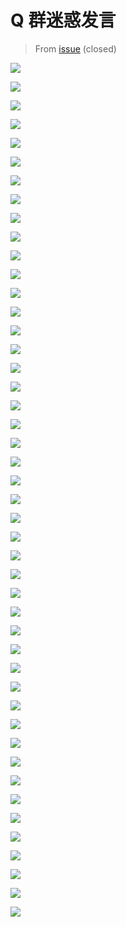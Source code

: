 # Q 群迷惑发言

> From [issue](https://web.archive.org/web/20210808025146/https://github.com/xingyujie/flyos/issues/34) (closed)

![](128618258-0b7c57a2-844f-43e5-afef-0077e5f00d77.png)

![](128618259-bb0ed282-00fb-4696-a298-40b23769de36.png)

![](128618260-deb15338-7017-4661-bc41-63eaec7a2d21.png)

![](128618262-0ac4df2f-c672-43d5-8816-0cd3889b1d9e.png)

![](128618263-926c8d5d-551c-410e-b508-02968fc8700a.png)

![](128618277-ab6c17a9-e83c-41f7-bb98-a7a6fbfd4c08.png)

![](128618286-8777e534-3c36-4cd1-b6ad-ae4731332c63.png)

![](128618288-2aeffc3c-3a53-433e-8658-6bf6997ea6c4.png)

![](128618290-30129800-6de3-4cb3-914c-f54b8534063e.png)

![](128618303-ae12c94a-65cc-4298-875c-15327f4310e7.png)

![](128618305-69664fbe-7e3e-482f-adcb-6328223827ee.png)

![](128618458-1c5d0a7e-4a5f-4c9f-bd27-f382ef084946.png)

![](128618495-54256e01-39e5-497b-a905-f2e742f5f7fe.png)

![](128618498-5aac15d2-4151-4971-beae-9baea88de3c1.png)

![](128618590-a2eaa4da-0c60-40c5-957b-bef22a4060ee.png)

![](128618667-f6070221-5cd3-4189-804f-64b89f863643.jpg)

![](128618676-b5ccadfd-d7e1-4a0a-9c45-31c9c323df64.png)

![](128618683-4c8d7405-dfeb-4063-bab0-5011f58bd150.png)

![](128618687-671e6f48-b373-43a0-b2ec-42233e223318.png)

![](128618697-ae2e2877-f35f-49bb-9a3b-c53198798d46.jpg)

![](128618706-1a9ad6f0-2484-419c-a0c9-7c148c0923af.png)

![](128618720-ab7530f6-2ad6-4639-9fa4-bdf6dbca88da.png)

![](128618730-27b2f775-c767-4b8f-a503-ee7a73940f19.png)

![](128618750-237b100e-4753-4ed9-a37d-6b9405d30d10.png)

![](128618765-8a088d31-3308-4635-a22e-785094aecfb7.png)

![](128618815-8ce35ae2-66cb-4604-8503-a8b30e795458.png)

![](128618836-1e2eede8-f715-4ff9-a176-1effa66d9a1e.png)

![](128618856-735d3cc0-aafe-4cc3-8d24-a597dcb88210.png)

![](128618859-011e3386-0043-4c22-8212-ca07d6eda243.png)

![](128618866-704ef808-5a99-43ac-aff5-897c11e65d24.png)

![](128618876-2fdb7bef-6dc2-41bd-a098-ef9662c1f540.png)

![](128618887-09ef9dca-1621-480c-8dad-2a3bc2ae56b3.png)

![](128618900-11ae3134-1443-4e8f-90e9-465bc76b2588.png)

![](128618903-73f7894f-b68e-4794-896d-18651fbaef53.png)

![](128618905-959ac670-2e77-40c7-a9d2-6c7cc9908ea5.png)

![](128618909-138f1733-bbdf-4636-a0ac-4c7f8c082b4c.png)

![](128618917-ce26da7e-61e2-444b-a75a-8496d70fc52e.png)

![](128618921-9d10a1b2-66fc-47a9-8b16-79fca17dae5f.png)

![](128618935-e958962f-9661-4de8-8117-ad8872c9cb7d.png)

![](128618953-e64f74f2-35d2-4439-b1b9-fdbdc603728c.png)

![](128618960-b88c0bb4-2de3-4d3a-86fd-a85be230ac90.png)

![](128618967-2a1c785c-7dc4-4c36-8c3a-8ce5cdb0d1f3.png)

![](128619005-4a51acce-bf6a-4b88-b6bc-fcbefe9fa53f.png)

![](128619028-ae1e4eaa-c571-44ed-9130-6a44a53db0ba.png)

![](128619077-42999019-3dc0-4b84-8712-66be8ecd08dd.png)

![](128619134-ed65b4f5-d005-4465-b72e-b79f56c40672.jpeg)
